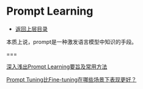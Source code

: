 # Prompt Learning

* [返回上层目录](../multimodal-large-model.md)



本质上说，prompt是一种激发语言模型中知识的手段。

===

[深入浅出Prompt Learning要旨及常用方法](https://mp.weixin.qq.com/s/Wgj1ATMAkL1Gx4dsAlkJZw)

[Prompt Tuning比Fine-tuning在哪些场景下表现更好？](https://mp.weixin.qq.com/s/DY_A9i889biRTqD7oAva_w)


